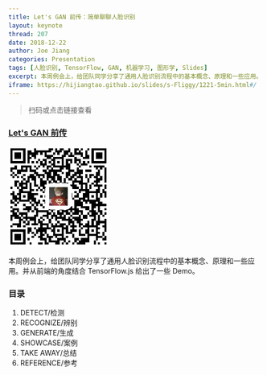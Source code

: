 ```yaml
---
title: Let's GAN 前传：简单聊聊人脸识别
layout: keynote
thread: 207
date: 2018-12-22
author: Joe Jiang
categories: Presentation
tags: [人脸识别, TensorFlow, GAN, 机器学习, 图形学, Slides]
excerpt: 本周例会上，给团队同学分享了通用人脸识别流程中的基本概念、原理和一些应用。并从前端的角度结合 TensorFlow.js 给出了一些 Demo。
iframe: https://hijiangtao.github.io/slides/s-Fliggy/1221-5min.html#/
---
```


> 扫码或点击链接查看

### [Let's GAN 前传](https://hijiangtao.github.io/slides/s-Fliggy/1221-5min.html#/)

![](/assets/in-post/2018-12-22-Let-Us-GAN.png)

本周例会上，给团队同学分享了通用人脸识别流程中的基本概念、原理和一些应用。并从前端的角度结合 TensorFlow.js 给出了一些 Demo。

### 目录

1. DETECT/检测
2. RECOGNIZE/辨别
3. GENERATE/生成
4. SHOWCASE/案例
5. TAKE AWAY/总结
6. REFERENCE/参考
